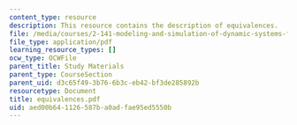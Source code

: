 ```yaml
---
content_type: resource
description: This resource contains the description of equivalences.
file: /media/courses/2-141-modeling-and-simulation-of-dynamic-systems-fall-2006/aed00b641126587ba0adfae95ed5550b_equivalences.pdf
file_type: application/pdf
learning_resource_types: []
ocw_type: OCWFile
parent_title: Study Materials
parent_type: CourseSection
parent_uid: d3c65f49-3b76-6b3c-eb42-bf3de285892b
resourcetype: Document
title: equivalences.pdf
uid: aed00b64-1126-587b-a0ad-fae95ed5550b
---
```

